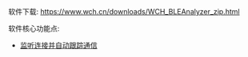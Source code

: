 软件下载: https://www.wch.cn/downloads/WCH_BLEAnalyzer_zip.html  

软件核心功能点:
- [监听连接并自动跟踪通信](../assets/wch_ble_analyzer_01.png)